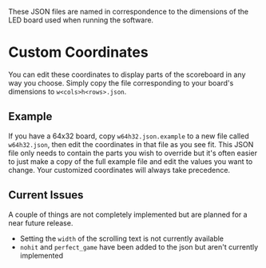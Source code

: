 These JSON files are named in correspondence to the dimensions of the LED board used when running the software. 

# Custom Coordinates

You can edit these coordinates to display parts of the scoreboard in any way you choose. Simply copy the file corresponding to your board's dimensions to `w<cols>h<rows>.json`.

## Example
If you have a 64x32 board, copy `w64h32.json.example` to a new file called `w64h32.json`, then edit the coordinates in that file as you see fit. This JSON file only needs to contain the parts you wish to override but it's often easier to just make a copy of the full example file and edit the values you want to change. Your customized coordinates will always take precedence.

## Current Issues
A couple of things are not completely implemented but are planned for a near future release.

* Setting the `width` of the scrolling text is not currently available
* `nohit` and `perfect_game` have been added to the json but aren't currently implemented